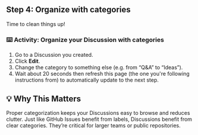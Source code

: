 <!--
  <<< Author notes: Step 5 >>>
  Start this step by acknowledging the previous step.
  Define terms and link to docs.github.com.
-->

## Step 4: Organize with categories

Time to clean things up!

### :keyboard: Activity: Organize your Discussion with categories

1. Go to a Discussion you created.
2. Click **Edit**.
3. Change the category to something else (e.g. from “Q&A” to “Ideas”).
4. Wait about 20 seconds then refresh this page (the one you're following instructions from) to automatically update to the next step.

## 💡 Why This Matters

Proper categorization keeps your Discussions easy to browse and reduces clutter. Just like GitHub Issues benefit from labels, Discussions benefit from clear categories. They’re critical for larger teams or public repositories.
